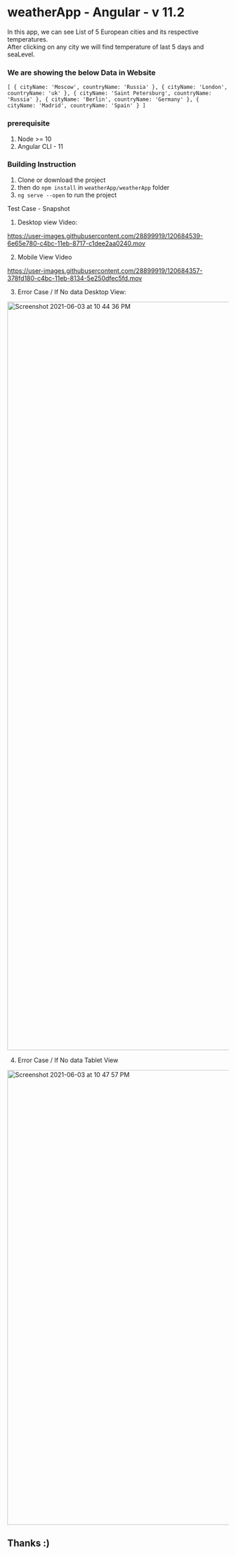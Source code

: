 # weatherApp - Angular - v 11.2

In this app, we can see List of 5 European cities and its respective temperatures.<br />
After clicking on any city we will find temperature of last 5 days and seaLevel.

### We are showing the below Data in Website

`[
    {
        cityName: 'Moscow',
        countryName: 'Russia'
    },
    {
        cityName: 'London',
        countryName: 'uk'
    },
    {
        cityName: 'Saint Petersburg',
        countryName: 'Russia'
    },
    {
        cityName: 'Berlin',
        countryName: 'Germany'
    },
    {
        cityName: 'Madrid',
        countryName: 'Spain'
    }
]`

### prerequisite
1. Node >= 10
2. Angular CLI - 11

### Building Instruction
1. Clone or download the project
2. then do `npm install` in `weatherApp/weatherApp` folder
3. `ng serve --open` to run the project

Test Case - Snapshot

1. Desktop view Video:


https://user-images.githubusercontent.com/28899919/120684539-6e65e780-c4bc-11eb-8717-c1dee2aa0240.mov



2. Mobile View Video


https://user-images.githubusercontent.com/28899919/120684357-378fd180-c4bc-11eb-8134-5e250dfec5fd.mov


3. Error Case / If No data Desktop View:

<img width="1698" alt="Screenshot 2021-06-03 at 10 44 36 PM" src="https://user-images.githubusercontent.com/28899919/120685394-69edfe80-c4bd-11eb-9ec0-2de9f6aa608a.png">

4. Error Case / If No data Tablet View 
 <img width="1032" alt="Screenshot 2021-06-03 at 10 47 57 PM" src="https://user-images.githubusercontent.com/28899919/120685841-f3053580-c4bd-11eb-8507-e0080e2a6065.png">

## Thanks :)
